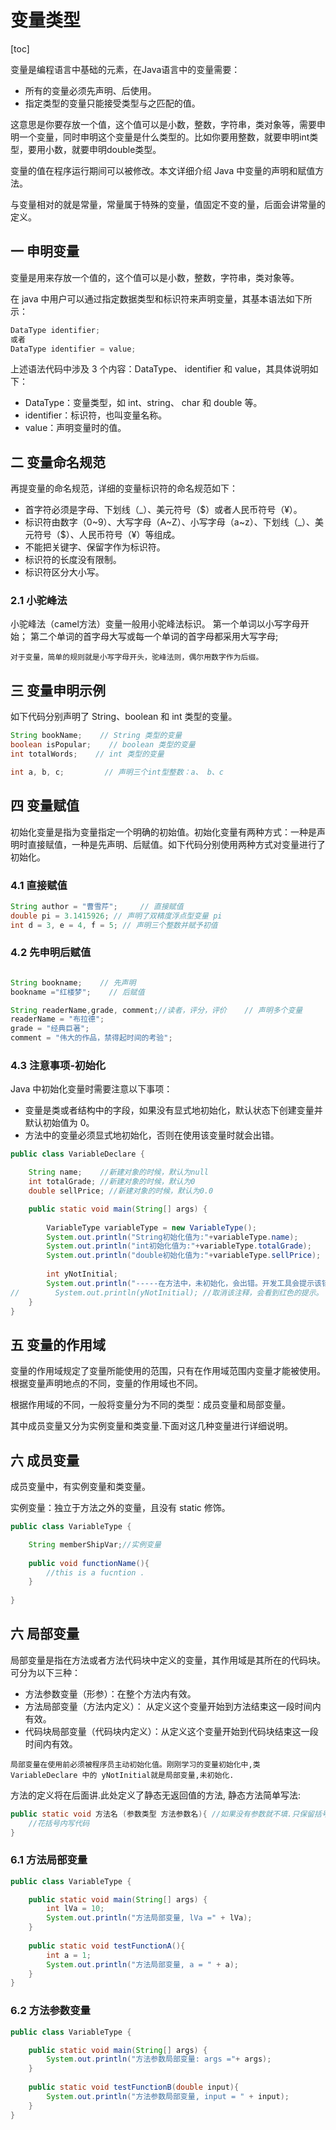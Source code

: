 # 变量类型

[toc]

变量是编程语言中基础的元素，在Java语言中的变量需要：

- 所有的变量必须先声明、后使用。
- 指定类型的变量只能接受类型与之匹配的值。

这意思是你要存放一个值，这个值可以是小数，整数，字符串，类对象等，需要申明一个变量，同时申明这个变量是什么类型的。比如你要用整数，就要申明int类型，要用小数，就要申明double类型。

变量的值在程序运行期间可以被修改。本文详细介绍 Java 中变量的声明和赋值方法。

与变量相对的就是常量，常量属于特殊的变量，值固定不变的量，后面会讲常量的定义。



## 一 申明变量

变量是用来存放一个值的，这个值可以是小数，整数，字符串，类对象等。

在 java 中用户可以通过指定数据类型和标识符来声明变量，其基本语法如下所示：

```java
DataType identifier;
或者
DataType identifier = value;
```

上述语法代码中涉及 3 个内容：DataType、 identifier 和 value，其具体说明如下：

- DataType：变量类型，如 int、string、 char 和 double 等。
- identifier：标识符，也叫变量名称。
- value：声明变量时的值。



## 二 变量命名规范

再提变量的命名规范，详细的变量标识符的命名规范如下：

- 首字符必须是字母、下划线（_）、美元符号（$）或者人民币符号（¥）。
- 标识符由数字（0~9）、大写字母（A~Z）、小写字母（a~z）、下划线（_）、美元符号（$）、人民币符号（¥）等组成。
- 不能把关键字、保留字作为标识符。
- 标识符的长度没有限制。
- 标识符区分大小写。



### 2.1 小驼峰法

小驼峰法（camel方法）变量一般用小驼峰法标识。
		第一个单词以小写字母开始；
		第二个单词的首字母大写或每一个单词的首字母都采用大写字母;

`对于变量，简单的规则就是小写字母开头，驼峰法则，偶尔用数字作为后缀。`



## 三 变量申明示例

如下代码分别声明了 String、boolean 和 int 类型的变量。

```java
String bookName;    // String 类型的变量
boolean isPopular;    // boolean 类型的变量
int totalWords;    // int 类型的变量

int a, b, c;         // 声明三个int型整数：a、 b、c

```

## 四 变量赋值

初始化变量是指为变量指定一个明确的初始值。初始化变量有两种方式：一种是声明时直接赋值，一种是先声明、后赋值。如下代码分别使用两种方式对变量进行了初始化。

### 4.1 直接赋值

```java
String author = "曹雪芹";     // 直接赋值
double pi = 3.1415926; // 声明了双精度浮点型变量 pi
int d = 3, e = 4, f = 5; // 声明三个整数并赋予初值
```



### 4.2 先申明后赋值

```java

String bookname;    // 先声明
bookname ="红楼梦";    // 后赋值

String readerName,grade, comment;//读者，评分，评价    // 声明多个变量
readerName = "布拉德";
grade = "经典巨著";
comment = "伟大的作品，禁得起时间的考验";
```

### 4.3 注意事项-初始化

Java 中初始化变量时需要注意以下事项：

- 变量是类或者结构中的字段，如果没有显式地初始化，默认状态下创建变量并默认初始值为 0。
- 方法中的变量必须显式地初始化，否则在使用该变量时就会出错。

```java
public class VariableDeclare {

    String name;    //新建对象的时候，默认为null
    int totalGrade; //新建对象的时候，默认为0
    double sellPrice; //新建对象的时候，默认为0.0

    public static void main(String[] args) {
        
		VariableType variableType = new VariableType();
        System.out.println("String初始化值为:"+variableType.name);
        System.out.println("int初始化值为:"+variableType.totalGrade);
        System.out.println("double初始化值为:"+variableType.sellPrice);
        
        int yNotInitial;
        System.out.println("-----在方法中，未初始化，会出错。开发工具会提示该错误。-----------");
//        System.out.println(yNotInitial); //取消该注释，会看到红色的提示。
    }
}

```

## 五 变量的作用域

变量的作用域规定了变量所能使用的范围，只有在作用域范围内变量才能被使用。根据变量声明地点的不同，变量的作用域也不同。

根据作用域的不同，一般将变量分为不同的类型：成员变量和局部变量。

其中成员变量又分为实例变量和类变量.下面对这几种变量进行详细说明。



## 六 成员变量

成员变量中，有实例变量和类变量。

实例变量：独立于方法之外的变量，且没有 static 修饰。

```java
public class VariableType {

    String memberShipVar;//实例变量
 	
    public void functionName(){
        //this is a fucntion .
    }
    
}
```





## 六 局部变量

局部变量是指在方法或者方法代码块中定义的变量，其作用域是其所在的代码块。可分为以下三种：

- 方法参数变量（形参）：在整个方法内有效。
- 方法局部变量（方法内定义）： 从定义这个变量开始到方法结束这一段时间内有效。
- 代码块局部变量（代码块内定义）：从定义这个变量开始到代码块结束这一段时间内有效。

`局部变量在使用前必须被程序员主动初始化值。刚刚学习的变量初始化中,类VariableDeclare 中的 yNotInitial就是局部变量,未初始化.`

方法的定义将在后面讲.此处定义了静态无返回值的方法, 静态方法简单写法:

```java
public static void 方法名 (参数类型 方法参数名){ //如果没有参数就不填.只保留括号.
    //花括号内写代码
}
```



### 6.1 方法局部变量

```java
public class VariableType {

    public static void main(String[] args) {
        int lVa = 10;
        System.out.println("方法局部变量, lVa =" + lVa);
    }
    
    public static void testFunctionA(){
        int a = 1;
        System.out.println("方法局部变量, a = " + a);
    }
}
```



### 6.2 方法参数变量

```java
public class VariableType {

    public static void main(String[] args) {
        System.out.println("方法参数局部变量: args ="+ args);
    }
    
    public static void testFunctionB(double input){
        System.out.println("方法参数局部变量, input = " + input);
    }
}



```

